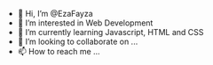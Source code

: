 - 👋 Hi, I’m @EzaFayza
- 👀 I’m interested in Web Development
- 🌱 I’m currently learning Javascript, HTML and CSS
- 💞️ I’m looking to collaborate on ...
- 📫 How to reach me ...

<!---
EzaFayza/EzaFayza is a ✨ special ✨ repository because its `README.md` (this file) appears on your GitHub profile.
You can click the Preview link to take a look at your changes.
--->
